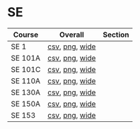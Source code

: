 # SE

| Course | Overall | Section |
| ------ | ------- | ------- |
| SE 1 | [csv](https://github.com/UCSD-Historical-Enrollment-Data/2025Summer1/blob/main/overall/SE%201.csv), [png](https://raw.githubusercontent.com/UCSD-Historical-Enrollment-Data/2025Summer1/main/plot_overall/SE%201.png), [wide](https://raw.githubusercontent.com/UCSD-Historical-Enrollment-Data/2025Summer1/main/plot_overall_wide/SE%201.png) |  |
| SE 101A | [csv](https://github.com/UCSD-Historical-Enrollment-Data/2025Summer1/blob/main/overall/SE%20101A.csv), [png](https://raw.githubusercontent.com/UCSD-Historical-Enrollment-Data/2025Summer1/main/plot_overall/SE%20101A.png), [wide](https://raw.githubusercontent.com/UCSD-Historical-Enrollment-Data/2025Summer1/main/plot_overall_wide/SE%20101A.png) |  |
| SE 101C | [csv](https://github.com/UCSD-Historical-Enrollment-Data/2025Summer1/blob/main/overall/SE%20101C.csv), [png](https://raw.githubusercontent.com/UCSD-Historical-Enrollment-Data/2025Summer1/main/plot_overall/SE%20101C.png), [wide](https://raw.githubusercontent.com/UCSD-Historical-Enrollment-Data/2025Summer1/main/plot_overall_wide/SE%20101C.png) |  |
| SE 110A | [csv](https://github.com/UCSD-Historical-Enrollment-Data/2025Summer1/blob/main/overall/SE%20110A.csv), [png](https://raw.githubusercontent.com/UCSD-Historical-Enrollment-Data/2025Summer1/main/plot_overall/SE%20110A.png), [wide](https://raw.githubusercontent.com/UCSD-Historical-Enrollment-Data/2025Summer1/main/plot_overall_wide/SE%20110A.png) |  |
| SE 130A | [csv](https://github.com/UCSD-Historical-Enrollment-Data/2025Summer1/blob/main/overall/SE%20130A.csv), [png](https://raw.githubusercontent.com/UCSD-Historical-Enrollment-Data/2025Summer1/main/plot_overall/SE%20130A.png), [wide](https://raw.githubusercontent.com/UCSD-Historical-Enrollment-Data/2025Summer1/main/plot_overall_wide/SE%20130A.png) |  |
| SE 150A | [csv](https://github.com/UCSD-Historical-Enrollment-Data/2025Summer1/blob/main/overall/SE%20150A.csv), [png](https://raw.githubusercontent.com/UCSD-Historical-Enrollment-Data/2025Summer1/main/plot_overall/SE%20150A.png), [wide](https://raw.githubusercontent.com/UCSD-Historical-Enrollment-Data/2025Summer1/main/plot_overall_wide/SE%20150A.png) |  |
| SE 153 | [csv](https://github.com/UCSD-Historical-Enrollment-Data/2025Summer1/blob/main/overall/SE%20153.csv), [png](https://raw.githubusercontent.com/UCSD-Historical-Enrollment-Data/2025Summer1/main/plot_overall/SE%20153.png), [wide](https://raw.githubusercontent.com/UCSD-Historical-Enrollment-Data/2025Summer1/main/plot_overall_wide/SE%20153.png) |  |
